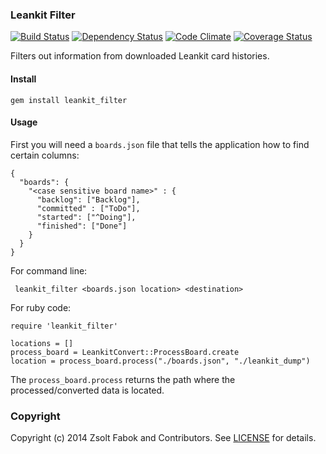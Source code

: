 ### Leankit Filter
[![Build Status](https://travis-ci.org/ZsoltFabok/leankit_filter.png)](https://travis-ci.org/ZsoltFabok/leankit_filter)
[![Dependency Status](https://gemnasium.com/ZsoltFabok/leankit_filter.png)](https://gemnasium.com/ZsoltFabok/leankit_filter)
[![Code Climate](https://codeclimate.com/github/ZsoltFabok/leankit_filter.png)](https://codeclimate.com/github/ZsoltFabok/leankit_filter)
[![Coverage Status](https://coveralls.io/repos/ZsoltFabok/leankit_filter/badge.png?branch=master)](https://coveralls.io/r/ZsoltFabok/leankit_filter?branch=master)

Filters out information from downloaded Leankit card histories.

#### Install
    gem install leankit_filter

#### Usage

First you will need a `boards.json` file that tells the application how to find certain columns:

    {
      "boards": {
        "<case sensitive board name>" : { 
          "backlog": ["Backlog"],
          "committed" : ["ToDo"],
          "started": ["^Doing"],
          "finished": ["Done"]
        }
      }
    }

For command line:

     leankit_filter <boards.json location> <destination>

For ruby code:

    require 'leankit_filter'

    locations = []
    process_board = LeankitConvert::ProcessBoard.create
    location = process_board.process("./boards.json", "./leankit_dump")

The `process_board.process` returns the path where the processed/converted data is located.

### Copyright

Copyright (c) 2014 Zsolt Fabok and Contributors. See [LICENSE](LICENSE.md) for details.
